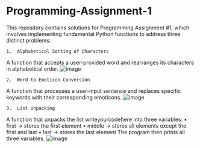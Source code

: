 # Programming-Assignment-1
This repository contains solutions for Programming Assignment #1, which involves implementing fundamental Python functions to address three distinct problems:

	1.	Alphabetical Sorting of Characters
A function that accepts a user-provided word and rearranges its characters in alphabetical order. 
![image](https://github.com/user-attachments/assets/01dd1f85-8a52-4b49-bc6c-f7fb7513b733)

	2.	Word-to-Emoticon Conversion
A function that processes a user-input sentence and replaces specific keywords with their corresponding emoticons.
![image](https://github.com/user-attachments/assets/818b9db9-8cf5-47b2-9014-ea0a372c37fc)

	3.	List Unpacking
A function that unpacks the list writeyourcodehere into three variables:
	•	first → stores the first element
	•	middle → stores all elements except the first and last
	•	last → stores the last element
The program then prints all three variables.
![image](https://github.com/user-attachments/assets/ea8b2bbe-6b4a-4289-acf0-999fb38b3664)

